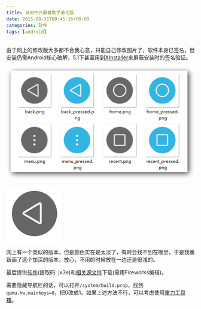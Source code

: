 ```yaml
---
title: 自用中兴屏幕助手美化版
date: 2015-08-31T00:45:16+08:00
categories: 软件
tags: [android]
---
```


由于网上的修改版大多都不合我心意，只能自己修改图片了，软件本身已签名，但安装仍需Android核心破解，5.1下甚至用到[XInstaller](http://coolapk.com/apk/com.pyler.xinstaller)来屏蔽安装时的签名验证。

![](/uploads/2015/08/mi-pop.png)<!--more-->

![](/uploads/2015/08/mi-pop-source.png)

网上有一个类似的版本，但是颜色实在是太淡了，有时会找不到在哪里，于是我重新画了这个加深的版本，放心，不用的时候放在一边还是很浅的。

最后提供[软件](https://pan.baidu.com/s/1D6N-M9rCUN-5NolQuU8kVA)(提取码: jx3e)和[相关源文件](/uploads/2015/08/mi-pop-source.png)下载(需用Fireworks编辑)。

需要隐藏导航栏的话，可以打开`/system/build.prop`，找到`qemu.hw.mainkeys=0`，把0改成1。如果上述方法不行，可以考虑使用[重力工具箱](http://coolapk.com/search?q=重力工具箱)。
